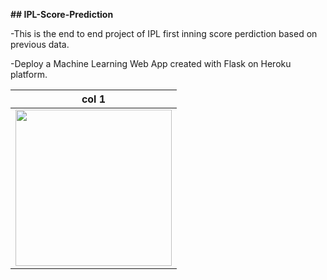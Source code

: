  **## IPL-Score-Prediction**
 
 -This is the end to end project of IPL first inning score perdiction based on previous data.
 
 -Deploy a Machine Learning Web App created with Flask on Heroku platform.
 
 | col 1      | 
|------------|
| <img src="https://github.com/Yashwant94308/IPL-Score-Prediction/blob/master/readme_resources/ipl-first-innings-score-web-app.gif" width="250"> |

 
 
